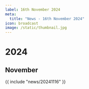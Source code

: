 ```yaml
---
label: 16th November 2024
meta:
  title: "News - 16th November 2024"
icon: broadcast
image: /static/thumbnail.jpg
---
```


# 2024
## November

{{ include "news/20241116" }}